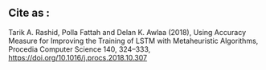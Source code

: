 ## Cite as :

Tarik A. Rashid, Polla Fattah and Delan K. Awlaa (2018), 
Using Accuracy Measure for Improving the Training of LSTM with Metaheuristic Algorithms, 
Procedia Computer Science 140, 324–333, https://doi.org/10.1016/j.procs.2018.10.307
